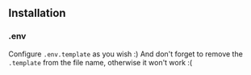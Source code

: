 ## Installation

### .env

Configure `.env.template` as you wish :)
And don't forget to remove the `.template` from the file name, otherwise it won't work :(
